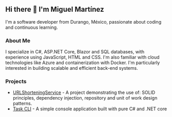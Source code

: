 ## Hi there 👋 I'm Miguel Martínez 

I'm a software developer from Durango, México, passionate about coding and continuous learning.

### About Me

I specialize in C#, ASP.NET Core, Blazor and SQL databases, with experience using JavaScript, HTML and CSS. I'm also familiar with cloud technologies like Azure and containerization with Docker. I'm particularly interested in building scalable and efficient back-end systems. 

### Projects

* [URLShorteningService](https://github.com/migmaram/URLShorteningService.git) - A project demonstrating the use of: SOLID principles, dependency injection, repository and unit of work design patterns.
* [Task CLI](https://github.com/migmaram/cli-task-tracker) - A simple console application built with pure C# and .NET core

